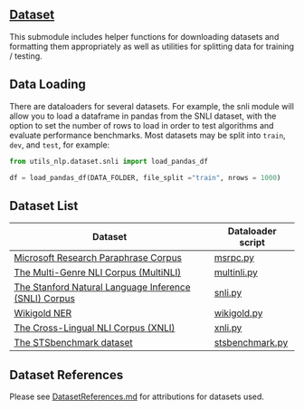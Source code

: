 ## [Dataset](.)
This submodule includes helper functions for downloading datasets and formatting them appropriately as well as utilities for splitting data for training / testing.

## Data Loading
There are dataloaders for several datasets. For example, the snli module will allow you to load a dataframe in pandas from the SNLI dataset, with the option to set the number of rows to load in order to test algorithms and evaluate performance benchmarks.
Most datasets may be split into `train`, `dev`, and `test`, for example:

```python
from utils_nlp.dataset.snli import load_pandas_df

df = load_pandas_df(DATA_FOLDER, file_split ="train", nrows = 1000)
```
## Dataset List
|Dataset|Dataloader script|
|-------|-----------------|
|[Microsoft Research Paraphrase Corpus](https://www.microsoft.com/en-us/download/details.aspx?id=52398)|[msrpc.py](./msrpc.py)|
|[The Multi-Genre NLI Corpus (MultiNLI)](https://www.nyu.edu/projects/bowman/multinli/)|[multinli.py](./multinli.py)|
|[The Stanford Natural Language Inference (SNLI) Corpus](https://nlp.stanford.edu/projects/snli/)|[snli.py](./snli.py)|
|[Wikigold NER](https://github.com/juand-r/entity-recognition-datasets/tree/master/data/wikigold/CONLL-format/data)|[wikigold.py](./wikigold.py)|
|[The Cross-Lingual NLI Corpus (XNLI)](https://www.nyu.edu/projects/bowman/xnli/)|[xnli.py](./xnli.py)|
|[The STSbenchmark dataset](http://ixa2.si.ehu.es/stswiki/index.php/STSbenchmark)|[stsbenchmark.py](./stsbenchmark.py)|

## Dataset References
Please see [DatasetReferences.md](DatasetReferences.md) for attributions for datasets used.
